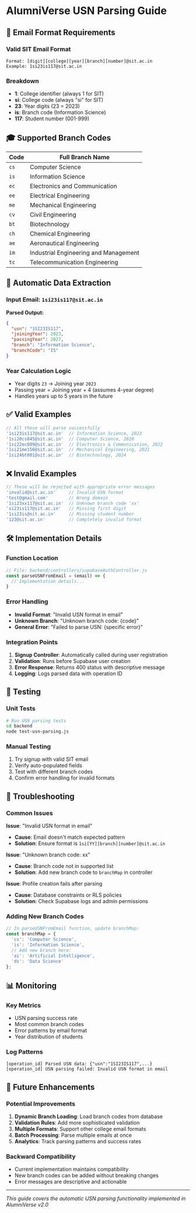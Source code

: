 # AlumniVerse USN Parsing Guide

## 📧 Email Format Requirements

### Valid SIT Email Format
```
Format: [digit][college][year][branch][number]@sit.ac.in
Example: 1si23is117@sit.ac.in
```

### Breakdown
- **1**: College identifier (always 1 for SIT)
- **si**: College code (always "si" for SIT)
- **23**: Year digits (23 = 2023)
- **is**: Branch code (Information Science)
- **117**: Student number (001-999)

## 🎓 Supported Branch Codes

| Code | Full Branch Name |
|------|------------------|
| `cs` | Computer Science |
| `is` | Information Science |
| `ec` | Electronics and Communication |
| `ee` | Electrical Engineering |
| `me` | Mechanical Engineering |
| `cv` | Civil Engineering |
| `bt` | Biotechnology |
| `ch` | Chemical Engineering |
| `ae` | Aeronautical Engineering |
| `im` | Industrial Engineering and Management |
| `tc` | Telecommunication Engineering |

## 🔄 Automatic Data Extraction

### Input Email: `1si23is117@sit.ac.in`

**Parsed Output:**
```json
{
  "usn": "1SI23IS117",
  "joiningYear": 2023,
  "passingYear": 2027,
  "branch": "Information Science",
  "branchCode": "IS"
}
```

### Year Calculation Logic
- Year digits `23` → Joining year `2023`
- Passing year = Joining year + 4 (assumes 4-year degree)
- Handles years up to 5 years in the future

## ✅ Valid Examples

```javascript
// All these will parse successfully
'1si23is117@sit.ac.in'  // Information Science, 2023
'1si20cs045@sit.ac.in'  // Computer Science, 2020
'1si22ec089@sit.ac.in'  // Electronics & Communication, 2022
'1si21me156@sit.ac.in'  // Mechanical Engineering, 2021
'1si24bt001@sit.ac.in'  // Biotechnology, 2024
```

## ❌ Invalid Examples

```javascript
// These will be rejected with appropriate error messages
'invalid@sit.ac.in'     // Invalid USN format
'test@gmail.com'        // Wrong domain
'1si23xx117@sit.ac.in'  // Unknown branch code 'xx'
'si23is117@sit.ac.in'   // Missing first digit
'1si23is@sit.ac.in'     // Missing student number
'123@sit.ac.in'         // Completely invalid format
```

## 🛠️ Implementation Details

### Function Location
```javascript
// File: backend/controllers/supabaseAuthController.js
const parseUSNFromEmail = (email) => {
  // Implementation details...
}
```

### Error Handling
- **Invalid Format**: "Invalid USN format in email"
- **Unknown Branch**: "Unknown branch code: {code}"
- **General Error**: "Failed to parse USN: {specific error}"

### Integration Points
1. **Signup Controller**: Automatically called during user registration
2. **Validation**: Runs before Supabase user creation
3. **Error Response**: Returns 400 status with descriptive message
4. **Logging**: Logs parsed data with operation ID

## 🧪 Testing

### Unit Tests
```bash
# Run USN parsing tests
cd backend
node test-usn-parsing.js
```

### Manual Testing
1. Try signup with valid SIT email
2. Verify auto-populated fields
3. Test with different branch codes
4. Confirm error handling for invalid formats

## 🔧 Troubleshooting

### Common Issues

**Issue**: "Invalid USN format in email"
- **Cause**: Email doesn't match expected pattern
- **Solution**: Ensure format is `1si[YY][branch][number]@sit.ac.in`

**Issue**: "Unknown branch code: xx"
- **Cause**: Branch code not in supported list
- **Solution**: Add new branch code to `branchMap` in controller

**Issue**: Profile creation fails after parsing
- **Cause**: Database constraints or RLS policies
- **Solution**: Check Supabase logs and admin permissions

### Adding New Branch Codes

```javascript
// In parseUSNFromEmail function, update branchMap:
const branchMap = {
  'cs': 'Computer Science',
  'is': 'Information Science',
  // Add new branch here:
  'ai': 'Artificial Intelligence',
  'ds': 'Data Science'
};
```

## 📊 Monitoring

### Key Metrics
- USN parsing success rate
- Most common branch codes
- Error patterns by email format
- Year distribution of students

### Log Patterns
```
[operation_id] Parsed USN data: {"usn":"1SI23IS117",...}
[operation_id] USN parsing failed: Invalid USN format in email
```

## 🔮 Future Enhancements

### Potential Improvements
1. **Dynamic Branch Loading**: Load branch codes from database
2. **Validation Rules**: Add more sophisticated validation
3. **Multiple Formats**: Support other college email formats
4. **Batch Processing**: Parse multiple emails at once
5. **Analytics**: Track parsing patterns and success rates

### Backward Compatibility
- Current implementation maintains compatibility
- New branch codes can be added without breaking changes
- Error messages are descriptive and actionable

---

*This guide covers the automatic USN parsing functionality implemented in AlumniVerse v2.0*

